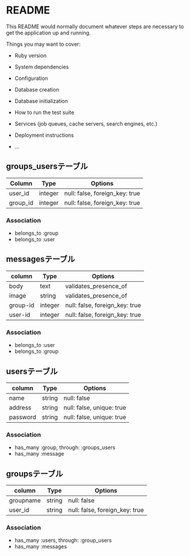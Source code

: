 # README

This README would normally document whatever steps are necessary to get the
application up and running.

Things you may want to cover:

* Ruby version

* System dependencies

* Configuration

* Database creation

* Database initialization

* How to run the test suite

* Services (job queues, cache servers, search engines, etc.)

* Deployment instructions

* ...
## groups_usersテーブル

|Column|Type|Options|
|------|----|-------|
|user_id|integer|null: false, foreign_key: true|
|group_id|integer|null: false, foreign_key: true|

### Association
- belongs_to :group
- belongs_to :user

## messagesテーブル

|column|Type|Options|
|------|----|-------|
|body|text|validates_presence_of|
|image|string|validates_presence_of|
|group-id|integer|null: false, foreign_key: true|
|user-id|integer|null: false, foreign_key: true|

### Association

- belongs_to :user
- belongs_to :group

## usersテーブル

|column|Type|Options|
|------|----|-------|
|name|string|null: false|
|address|string|null: false, unique: true|
|password|string|null: false, unique: true|

### Association

- has_many :group, through: :groups_users
- has_many :message

## groupsテーブル

|column|Type|Options|
|------|----|-------|
|groupname|string|null: false|
|user_id|string|null: false, foreign_key: true|

### Association

- has_many :users, through: :group_users
- has_many :messages








